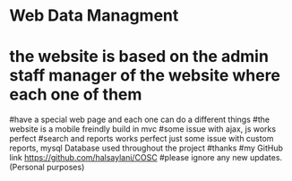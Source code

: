 # Web Data Managment
# the website is based on the admin staff manager of the website where each one of them
#have a special web page and each one can do a different things
#the website is a mobile freindly build in mvc
#some issue with ajax, js works perfect
#search and reports works perfect just some issue with custom reports, mysql Database used throughout the project
#thanks
#my GitHub link https://github.com/halsaylani/COSC
#please ignore any new updates.(Personal purposes)
